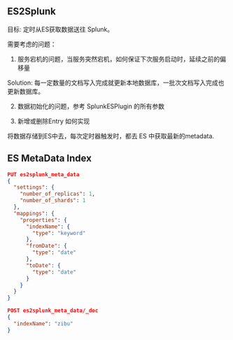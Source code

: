 ## ES2Splunk

目标: 定时从ES获取数据送往 Splunk。

需要考虑的问题：
1. 服务宕机的问题，当服务突然宕机，如何保证下次服务启动时，延续之前的偏移量

Solution: 每一定数量的文档写入完成就更新本地数据库，一批次文档写入完成也更新数据库。

2. 数据初始化的问题，参考 SplunkESPlugin 的所有参数

3. 新增或删除Entry 如何实现

将数据存储到ES中去，每次定时器触发时，都去 ES 中获取最新的metadata.



## ES MetaData Index
```JSON
PUT es2splunk_meta_data
{
  "settings": {
    "number_of_replicas": 1,
    "number_of_shards": 1
  },
  "mappings": {
    "properties": {
      "indexName": {
        "type": "keyword"
      },
      "fromDate": {
        "type": "date"
      },
      "toDate": {
        "type": "date"
      }
    }
  }
}

POST es2splunk_meta_data/_doc
{
  "indexName": "zibu"
}

```